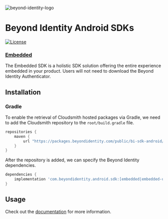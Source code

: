 ![beyond-identity-logo](https://user-images.githubusercontent.com/6578679/172954923-7a0c741a-8ee6-4ba3-a610-1b073f3eec59.png)

# Beyond Identity Android SDKs

[![License](https://img.shields.io/badge/License-Apache%202.0-blue.svg)](https://opensource.org/licenses/Apache-2.0)

### [Embedded](wiki/embedded/getting_started)

The Embedded SDK is a holistic SDK solution offering the entire experience embedded in your product. Users will not need
to download the Beyond Identity Authenticator.

## Installation

### Gradle

To enable the retrieval of Cloudsmith hosted packages via Gradle, we need to add the Cloudsmith repository to
the `root/build.gradle` file.

```groovy
repositories {
    maven {
        url "https://packages.beyondidentity.com/public/bi-sdk-android/maven/"
    }
}
```

After the repository is added, we can specify the Beyond Identity dependencies.

```groovy
dependencies {
    implementation 'com.beyondidentity.android.sdk:[embedded|embedded-ui]:[version]'
}
```

## Usage
Check out the [documentation](https://developer.beyondidentity.com) for more information.
